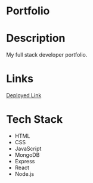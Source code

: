 # Portfolio

<h1>Description</h1>
My full stack developer portfolio.

<h1>Links</h1>
<a href="https://portfolioli.herokuapp.com/" target="_blank">Deployed Link</a>

<h1>Tech Stack</h1>
<ul>
    <li>HTML</li>
    <li>CSS</li>
    <li>JavaScript</li>
    <li>MongoDB</li>
    <li>Express</li>
    <li>React</li>
    <li>Node.js</li>
</ul>
